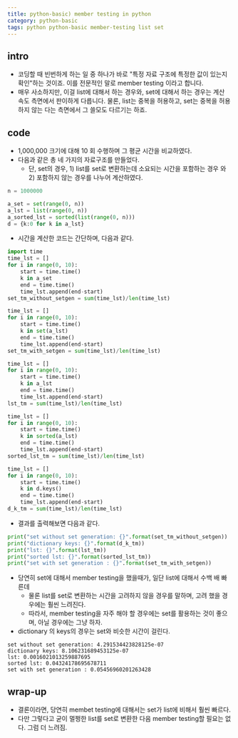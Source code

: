 ```yaml
---
title: python-basic) member testing in python
category: python-basic
tags: python python-basic member-testing list set
---
```


## intro 

- 코딩할 때 빈번하게 하는 일 중 하나가 바로 "특정 자료 구조에 특정한 값이 있는지 확인"하는 것이죠. 이를 전문적인 말로 member testing 이라고 합니다.
- 매우 사소하지만, 이걸 list에 대해서 하는 경우와, set에 대해서 하는 경우는 계산 속도 측면에서 판이하게 다릅니다. 물론, list는 중복을 허용하고, set는 중복을 허용하지 않는 다는 측면에서 그 쓸모도 다르기는 하죠.

## code 

- 1,000,000 크기에 대해 10 회 수행하며 그 평균 시간을 비교하였다. 
- 다음과 같은 총 네 가지의 자료구조를 만들었다. 
  - 단, set의 경우, 1) list를 set로 변환하는데 소요되는 시간을 포함하는 경우 와 2) 포함하지 않는 경우를 나누어 계산하였다. 

```python
n = 1000000

a_set = set(range(0, n))
a_lst = list(range(0, n))
a_sorted_lst = sorted(list(range(0, n)))
d = {k:0 for k in a_lst}
```

- 시간을 계산한 코드는 간단하며, 다음과 같다. 

```python
import time
time_lst = []
for i in range(0, 10):
    start = time.time()
    k in a_set
    end = time.time()
    time_lst.append(end-start)
set_tm_without_setgen = sum(time_lst)/len(time_lst)

time_lst = []
for i in range(0, 10):
    start = time.time()
    k in set(a_lst)
    end = time.time()
    time_lst.append(end-start)
set_tm_with_setgen = sum(time_lst)/len(time_lst)

time_lst = []
for i in range(0, 10):
    start = time.time()
    k in a_lst
    end = time.time()
    time_lst.append(end-start)
lst_tm = sum(time_lst)/len(time_lst)

time_lst = []
for i in range(0, 10):
    start = time.time()
    k in sorted(a_lst)
    end = time.time()
    time_lst.append(end-start)
sorted_lst_tm = sum(time_lst)/len(time_lst)

time_lst = []
for i in range(0, 10):
    start = time.time()
    k in d.keys()
    end = time.time()
    time_lst.append(end-start)
d_k_tm = sum(time_lst)/len(time_lst)
```

- 결과를 출력해보면 다음과 같다. 

```python
print("set without set generation: {}".format(set_tm_without_setgen))
print("dictionary keys: {}".format(d_k_tm))
print("lst: {}".format(lst_tm))
print("sorted lst: {}".format(sorted_lst_tm))
print("set with set generation : {}".format(set_tm_with_setgen))
```

- 당연히 set에 대해서 member testing을 했을때가, 일단 list에 대해서 수백 배 빠른데
  - 물론 list를 set로 변환하는 시간을 고려하지 않을 경우를 말하며, 고려 했을 경우에는 훨씬 느려진다. 
  - 따라서, member testing을 자주 해야 할 경우에는 set를 활용하는 것이 좋으며, 아닐 경우에는 그냥 하자. 
- dictionary 의 keys의 경우는 set와 비슷한 시간이 걸린다. 

```plaintext
set without set generation: 4.291534423828125e-07
dictionary keys: 8.106231689453125e-07
lst: 0.0016021013259887695
sorted lst: 0.04324178695678711
set with set generation : 0.05456960201263428
```

## wrap-up

- 결론이라면, 당연히 membet testing에 대해서는 set가 list에 비해서 훨씬 빠르다.
- 다만 그렇다고 굳이 멀쩡한 list를 set로 변환한 다음 member testing할 필요는 없다. 그럼 더 느려짐.
